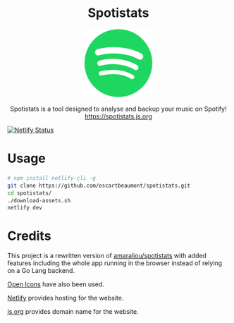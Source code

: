 <h1 align="center">Spotistats</h1>
<p align="center">
    <img width="156" height="156" src="assets/logo-256.png"></img>
</p>
<p align="center">
    Spotistats is a tool designed to analyse and backup your music on Spotify!
    <br />
    <a target="_blank" href="https://spotistats.js.org">https://spotistats.js.org</a>
</p>

[![Netlify Status](https://api.netlify.com/api/v1/badges/e33e737f-b5dc-461b-a7ba-daf6386c8ed9/deploy-status)](https://app.netlify.com/sites/spotistats-app/deploys)

# Usage

```bash
# npm install netlify-cli -g
git clone https://github.com/oscartbeaumont/spotistats.git
cd spotistats/
./download-assets.sh
netlify dev
```

# Credits

This project is a rewritten version of [amaraliou/spotistats](https://github.com/amaraliou/spotistats) with added features including the whole app running in the browser instead of relying on a Go Lang backend.

[Open Icons](https://www.useiconic.com/open) have also been used.

[Netlify](https://netlify.com) provides hosting for the website.

[js.org](https://js.org/) provides domain name for the website.
